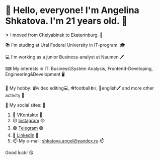 # 👋 Hello, everyone! I'm Angelina Shkatova. I'm 21 years old. 🦋

✈ I moved from Chelyabinsk to Ekaterinburg. 🚀

📚 I'm studing at Ural Federal University in IT-program. 🎓

💻 I'm working as a junior Business-analyst at Naumen 🖊

⌨ My interests in IT: Business\System Analysis, Frontend-Developing, Engineering&Development 🖥

🔸 My hobby: 📹video editing💻, ⚽football⛹️‍♀️, 📒english🖊 and more other activity 🔸

🔹 My social sites: 🔹
1) 🔴 [VKontakte](http://vk.com/angelinashkatova ) 🔴
2) 🟡 [Instagram](http://instagram.com/_angelina_shkatova_) 🟡
3) 🟢 [Telegram](https://t.me/Angelina_Shkatova) 🟢
4) 🔵 [LinkedIn](https://www.linkedin.com/in/angelinashkatova/) 🔵
5) 📫 My e-mail: [shkatova.angel@yandex.ru](shkatova.angel@yandex.ru) 📫

Good luck! 😘
